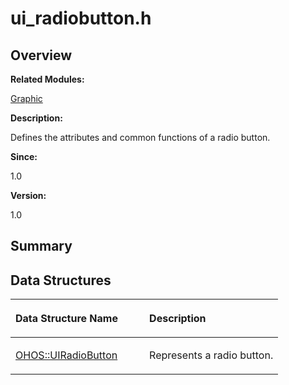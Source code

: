 # ui\_radiobutton.h<a name="ZH-CN_TOPIC_0000001055518074"></a>

## **Overview**<a name="section629834595093528"></a>

**Related Modules:**

[Graphic](Graphic.md)

**Description:**

Defines the attributes and common functions of a radio button. 

**Since:**

1.0

**Version:**

1.0

## **Summary**<a name="section1578296696093528"></a>

## Data Structures<a name="nested-classes"></a>

<a name="table330756357093528"></a>
<table><thead align="left"><tr id="row1399507266093528"><th class="cellrowborder" valign="top" width="50%" id="mcps1.1.3.1.1"><p id="p806003503093528"><a name="p806003503093528"></a><a name="p806003503093528"></a>Data Structure Name</p>
</th>
<th class="cellrowborder" valign="top" width="50%" id="mcps1.1.3.1.2"><p id="p1683860910093528"><a name="p1683860910093528"></a><a name="p1683860910093528"></a>Description</p>
</th>
</tr>
</thead>
<tbody><tr id="row726887212093528"><td class="cellrowborder" valign="top" width="50%" headers="mcps1.1.3.1.1 "><p id="p2018841432093528"><a name="p2018841432093528"></a><a name="p2018841432093528"></a><a href="OHOS-UIRadioButton.md">OHOS::UIRadioButton</a></p>
</td>
<td class="cellrowborder" valign="top" width="50%" headers="mcps1.1.3.1.2 "><p id="p414216960093528"><a name="p414216960093528"></a><a name="p414216960093528"></a>Represents a radio button. </p>
</td>
</tr>
</tbody>
</table>


